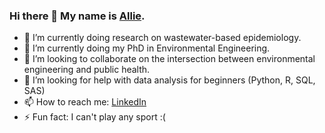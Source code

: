 ### Hi there 👋 My name is [Allie](alliemnguyen.github.io). 

<!--
**alliemnguyen/alliemnguyen** is a ✨ _special_ ✨ repository because its `README.md` (this file) appears on your GitHub profile. -->


- 🔬 I’m currently doing research on wastewater-based epidemiology.
- 🌱 I’m currently doing my PhD in Environmental Engineering.
- 👯 I’m looking to collaborate on the intersection between environmental engineering and public health. 
- 🤔 I’m looking for help with data analysis for beginners (Python, R, SQL, SAS)
- 📫 How to reach me: [LinkedIn](https://www.linkedin.com/in/allie-minhanh-nguyen/)
- ⚡ Fun fact: I can't play any sport :(
<!-- - 💬 Ask me about ... 
- 😄 Pronouns: ... -->
